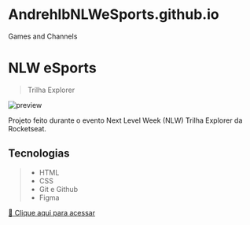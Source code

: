# AndrehlbNLWeSports.github.io
Games and Channels

# NLW eSports

> Trilha Explorer

![preview](AndrehlbNLWeSports.github.io/esports/trilhaExplorer/assets/imagens/)

 Projeto feito durante o evento Next Level Week (NLW) Trilha Explorer da Rocketseat.

 ## Tecnologias
 >- HTML
 >- CSS
 >- Git e Github
 >- Figma

 [🔗 Clique aqui para acessar](https://github.com/Andrehlb/AndrehlbNLWeSports.github.io.git)
